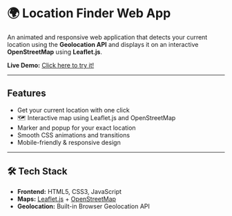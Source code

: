 # 🌍 Location Finder Web App

An animated and responsive web application that detects your current location using the **Geolocation API** and displays it on an interactive **OpenStreetMap** using **Leaflet.js**.

**Live Demo:** [Click here to try it!](https://ekta1718.github.io/Location-Finder/)

---

##  Features

-  Get your current location with one click
- 🗺 Interactive map using Leaflet.js and OpenStreetMap
-  Marker and popup for your exact location
-  Smooth CSS animations and transitions
-  Mobile-friendly & responsive design

---

## 🛠 Tech Stack

- **Frontend:** HTML5, CSS3, JavaScript
- **Maps:** [Leaflet.js](https://leafletjs.com) + [OpenStreetMap](https://www.openstreetmap.org)
- **Geolocation:** Built-in Browser Geolocation API

